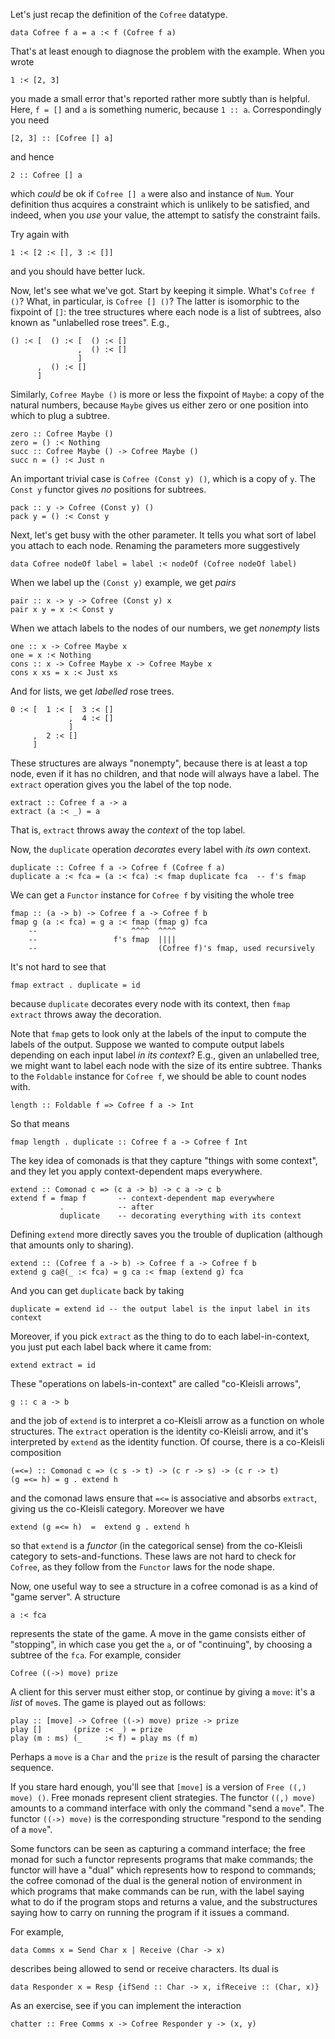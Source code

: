 Let's just recap the definition of the `Cofree` datatype.

    data Cofree f a = a :< f (Cofree f a)

That's at least enough to diagnose the problem with the example. When you wrote

    1 :< [2, 3]

you made a small error that's reported rather more subtly than is helpful. Here, `f = []` and `a` is something numeric, because `1 :: a`. Correspondingly you need

    [2, 3] :: [Cofree [] a]

and hence

    2 :: Cofree [] a

which *could* be ok if `Cofree [] a` were also and instance of `Num`. Your definition thus acquires a constraint which is unlikely to be satisfied, and indeed, when you *use* your value, the attempt to satisfy the constraint fails.

Try again with

    1 :< [2 :< [], 3 :< []]

and you should have better luck.

Now, let's see what we've got. Start by keeping it simple. What's `Cofree f ()`? What, in particular, is `Cofree [] ()`? The latter is isomorphic to the fixpoint of `[]`: the tree structures where each node is a list of subtrees, also known as "unlabelled rose trees". E.g.,

    () :< [  () :< [  () :< []
                   ,  () :< []
                   ]
          ,  () :< []
          ]

Similarly, `Cofree Maybe ()` is more or less the fixpoint of `Maybe`: a copy of the natural numbers, because `Maybe` gives us either zero or one position into which to plug a subtree.

    zero :: Cofree Maybe ()
    zero = () :< Nothing
    succ :: Cofree Maybe () -> Cofree Maybe ()
    succ n = () :< Just n

An important trivial case is `Cofree (Const y) ()`, which is a copy of `y`. The `Const y` functor gives *no* positions for subtrees.

    pack :: y -> Cofree (Const y) ()
    pack y = () :< Const y

Next, let's get busy with the other parameter. It tells you what sort of label you attach to each node. Renaming the parameters more suggestively

    data Cofree nodeOf label = label :< nodeOf (Cofree nodeOf label)

When we label up the `(Const y)` example, we get *pairs*

    pair :: x -> y -> Cofree (Const y) x
    pair x y = x :< Const y

When we attach labels to the nodes of our numbers, we get *nonempty* lists

    one :: x -> Cofree Maybe x
    one = x :< Nothing
    cons :: x -> Cofree Maybe x -> Cofree Maybe x
    cons x xs = x :< Just xs

And for lists, we get *labelled* rose trees.

    0 :< [  1 :< [  3 :< []
                 ,  4 :< []
                 ]
         ,  2 :< []
         ]

These structures are always "nonempty", because there is at least a top node, even if it has no children, and that node will always have a label. The `extract` operation gives you the label of the top node.

    extract :: Cofree f a -> a
    extract (a :< _) = a

That is, `extract` throws away the *context* of the top label.

Now, the `duplicate` operation *decorates* every label with *its own* context.

    duplicate :: Cofree f a -> Cofree f (Cofree f a)
    duplicate a :< fca = (a :< fca) :< fmap duplicate fca  -- f's fmap

We can get a `Functor` instance for `Cofree f` by visiting the whole tree

    fmap :: (a -> b) -> Cofree f a -> Cofree f b
    fmap g (a :< fca) = g a :< fmap (fmap g) fca
        --                     ^^^^  ^^^^
        --                 f's fmap  ||||
        --                           (Cofree f)'s fmap, used recursively

It's not hard to see that

    fmap extract . duplicate = id

because `duplicate` decorates every node with its context, then `fmap extract` throws away the decoration.

Note that `fmap` gets to look only at the labels of the input to compute the labels of the output. Suppose we wanted to compute output labels depending on each input label *in its context*? E.g., given an unlabelled tree, we might want to label each node with the size of its entire subtree. Thanks to the `Foldable` instance for `Cofree f`, we should be able to count nodes with.

    length :: Foldable f => Cofree f a -> Int
 
So that means

    fmap length . duplicate :: Cofree f a -> Cofree f Int

The key idea of comonads is that they capture "things with some context", and they let you apply context-dependent maps everywhere.

    extend :: Comonad c => (c a -> b) -> c a -> c b
    extend f = fmap f       -- context-dependent map everywhere
               .            -- after
               duplicate    -- decorating everything with its context

Defining `extend` more directly saves you the trouble of duplication (although that amounts only to sharing).

    extend :: (Cofree f a -> b) -> Cofree f a -> Cofree f b
    extend g ca@(_ :< fca) = g ca :< fmap (extend g) fca

And you can get `duplicate` back by taking

    duplicate = extend id -- the output label is the input label in its context

Moreover, if you pick `extract` as the thing to do to each label-in-context, you just put each label back where it came from:

    extend extract = id

These "operations on labels-in-context" are called "co-Kleisli arrows",

    g :: c a -> b

and the job of `extend` is to interpret a co-Kleisli arrow as a function on whole structures. The `extract` operation is the identity co-Kleisli arrow, and it's interpreted by `extend` as the identity function. Of course, there is a co-Kleisli composition

    (=<=) :: Comonad c => (c s -> t) -> (c r -> s) -> (c r -> t)
    (g =<= h) = g . extend h

and the comonad laws ensure that `=<=` is associative and absorbs `extract`, giving us the co-Kleisli category. Moreover we have

    extend (g =<= h)  =  extend g . extend h

so that `extend` is a *functor* (in the categorical sense) from the co-Kleisli category to sets-and-functions. These laws are not hard to check for `Cofree`, as they follow from the `Functor` laws for the node shape.

Now, one useful way to see a structure in a cofree comonad is as a kind of "game server". A structure

    a :< fca

represents the state of the game. A move in the game consists either of "stopping", in which case you get the `a`, or of "continuing", by choosing a subtree of the `fca`. For example, consider

    Cofree ((->) move) prize

A client for this server must either stop, or continue by giving a `move`: it's a *list* of `move`s. The game is played out as follows:

    play :: [move] -> Cofree ((->) move) prize -> prize
    play []       (prize :< _) = prize
    play (m : ms) (_     :< f) = play ms (f m)

Perhaps a `move` is a `Char` and the `prize` is the result of parsing the character sequence.

If you stare hard enough, you'll see that `[move]` is a version of `Free ((,) move) ()`. Free monads represent client strategies. The functor `((,) move)` amounts to a command interface with only the command "send a `move`". The functor `((->) move)` is the corresponding structure "respond to the sending of a `move`".

Some functors can be seen as capturing a command interface; the free monad for such a functor represents programs that make commands; the functor will have a "dual" which represents how to respond to commands; the cofree comonad of the dual is the general notion of environment in which programs that make commands can be run, with the label saying what to do if the program stops and returns a value, and the substructures saying how to carry on running the program if it issues a command.

For example,

    data Comms x = Send Char x | Receive (Char -> x)

describes being allowed to send or receive characters. Its dual is

    data Responder x = Resp {ifSend :: Char -> x, ifReceive :: (Char, x)}

As an exercise, see if you can implement the interaction

    chatter :: Free Comms x -> Cofree Responder y -> (x, y)
